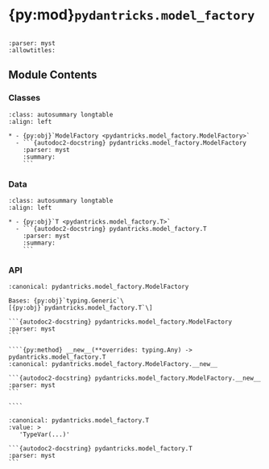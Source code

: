 # {py:mod}`pydantricks.model_factory`

```{py:module} pydantricks.model_factory
```

```{autodoc2-docstring} pydantricks.model_factory
:parser: myst
:allowtitles:
```

## Module Contents

### Classes

````{list-table}
:class: autosummary longtable
:align: left

* - {py:obj}`ModelFactory <pydantricks.model_factory.ModelFactory>`
  - ```{autodoc2-docstring} pydantricks.model_factory.ModelFactory
    :parser: myst
    :summary:
    ```
````

### Data

````{list-table}
:class: autosummary longtable
:align: left

* - {py:obj}`T <pydantricks.model_factory.T>`
  - ```{autodoc2-docstring} pydantricks.model_factory.T
    :parser: myst
    :summary:
    ```
````

### API

`````{py:class} ModelFactory
:canonical: pydantricks.model_factory.ModelFactory

Bases: {py:obj}`typing.Generic`\[{py:obj}`pydantricks.model_factory.T`\]

```{autodoc2-docstring} pydantricks.model_factory.ModelFactory
:parser: myst
```

````{py:method} __new__(**overrides: typing.Any) -> pydantricks.model_factory.T
:canonical: pydantricks.model_factory.ModelFactory.__new__

```{autodoc2-docstring} pydantricks.model_factory.ModelFactory.__new__
:parser: myst
```

````

`````

````{py:data} T
:canonical: pydantricks.model_factory.T
:value: >
   'TypeVar(...)'

```{autodoc2-docstring} pydantricks.model_factory.T
:parser: myst
```

````
